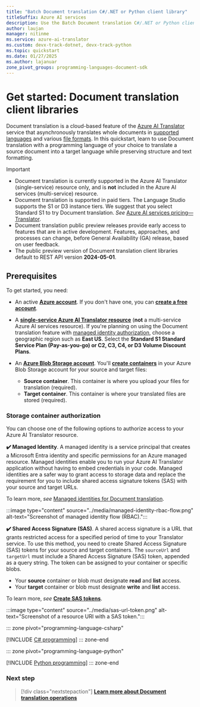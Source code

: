 ```yaml
---
title: "Batch Document translation C#/.NET or Python client library"
titleSuffix: Azure AI services
description: Use the Batch Document translation C#/.NET or Python client library (SDK) for cloud-based batch document translation service and process.
author: laujan
manager: nitinme
ms.service: azure-ai-translator
ms.custom: devx-track-dotnet, devx-track-python
ms.topic: quickstart
ms.date: 01/27/2025
ms.author: lajanuar
zone_pivot_groups: programming-languages-document-sdk
---
```


# Get started: Document translation client libraries
<!-- markdownlint-disable MD024 -->
<!-- markdownlint-disable MD001 -->

Document translation is a cloud-based feature of the [Azure AI Translator](../../translator-overview.md) service that asynchronously translates whole documents in [supported languages](../../language-support.md) and various [file formats](../overview.md#batch-supported-document-formats). In this quickstart, learn to use Document translation with a programming language of your choice to translate a source document into a target language while preserving structure and text formatting.

> [!IMPORTANT]
>
> * Document translation is currently supported in the Azure AI Translator (single-service) resource only, and is **not** included in the Azure AI services (multi-service) resource.
> * Document translation is supported in paid tiers. The Language Studio supports the S1 or D3 instance tiers. We suggest that you select Standard S1 to try Document translation. *See* [Azure AI services pricing—Translator](https://azure.microsoft.com/pricing/details/cognitive-services/translator/).
> * Document translation public preview releases provide early access to features that are in active development. Features, approaches, and processes can change, before General Availability (GA) release, based on user feedback.
> * The public preview version of Document translation client libraries default to REST API version **2024-05-01**.

## Prerequisites

To get started, you need:

* An active [**Azure account**](https://azure.microsoft.com/free/cognitive-services/). If you don't have one, you can [**create a free account**](https://azure.microsoft.com/free/).

* A [**single-service Azure AI Translator resource**](https://portal.azure.com/#create/Microsoft.CognitiveServicesTextTranslation) (**not** a multi-service Azure AI services resource). If you're planning on using the Document translation feature with [managed identity authorization](../how-to-guides/create-use-managed-identities.md), choose a geographic region such as **East US**. Select the **Standard S1 Standard Service Plan (Pay-as-you-go) or C2, C3, C4, or D3 Volume Discount Plans**.

* An [**Azure Blob Storage account**](https://portal.azure.com/#create/Microsoft.StorageAccount-ARM). You'll [**create containers**](/azure/storage/blobs/storage-quickstart-blobs-portal#create-a-container) in your Azure Blob Storage account for your source and target files:

  * **Source container**. This container is where you upload your files for translation (required).
  * **Target container**. This container is where your translated files are stored (required).

### Storage container authorization

You can choose one of the following options to authorize access to your Azure AI Translator resource.

**✔️ Managed Identity**. A managed identity is a service principal that creates a Microsoft Entra identity and specific permissions for an Azure managed resource. Managed identities enable you to run your Azure AI Translator application without having to embed credentials in your code. Managed identities are a safer way to grant access to storage data and replace the requirement for you to include shared access signature tokens (SAS) with your source and target URLs.

To learn more, *see* [Managed identities for Document translation](../how-to-guides/create-use-managed-identities.md).

  :::image type="content" source="../media/managed-identity-rbac-flow.png" alt-text="Screenshot of managed identity flow (RBAC).":::

**✔️ Shared Access Signature (SAS)**. A shared access signature is a URL that grants restricted access for a specified period of time to your Translator service. To use this method, you need to create Shared Access Signature (SAS) tokens for your source and target containers. The `sourceUrl`  and `targetUrl` must include a Shared Access Signature (SAS) token, appended as a query string. The token can be assigned to your container or specific blobs.

* Your **source** container or blob must designate **read** and **list** access.
* Your **target** container or blob must designate **write** and **list** access.

To learn more, *see* [**Create SAS tokens**](../how-to-guides/create-sas-tokens.md).

  :::image type="content" source="../media/sas-url-token.png" alt-text="Screenshot of a resource URI with a SAS token.":::

::: zone pivot="programming-language-csharp"

[!INCLUDE [C# programming](includes/sdk/csharp.md)]
::: zone-end

::: zone pivot="programming-language-python"

[!INCLUDE [Python programming](includes/sdk/python.md)]
::: zone-end

### Next step

> [!div class="nextstepaction"]
> [**Learn more about Document translation operations**](../reference/rest-api-guide.md)
